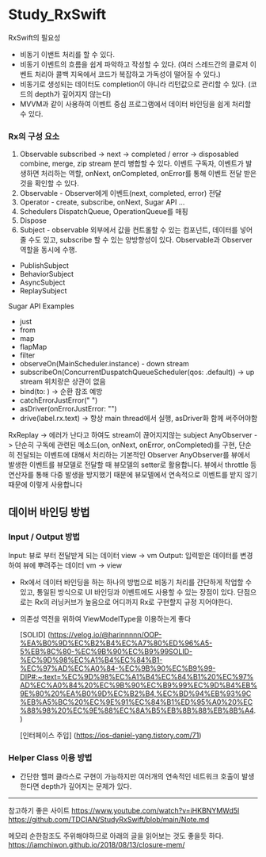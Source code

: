 # Study_RxSwift

RxSwift의 필요성
- 비동기 이밴트 처리를 할 수 있다.
- 비동기 이벤트의 흐름을 쉽게 파악하고 작성할 수 있다. (여러 스레드간의 클로저 이벤트 처리아 콜백 지옥에서 코드가 복잡하고 가독성이 떨어질 수 있다.)
- 비동기로 생성되는 데이터도 completion이 아니라 리턴값으로 관리할 수 있다. (코드의 depth가 깊어지지 않는다)
- MVVM과 같이 사용하여 이벤트 중심 프로그램에서 데이터 바인딩을 쉽게 처리할 수 있다.


### Rx의 구성 요소
1. Observable
    subscribed -> next -> completed / error -> disposabled
    combine, merge, zip stream 분리 병합할 수 있다.
    이벤트 구독자, 이벤트가 발생하면 처리하는 역할, onNext, onCompleted, onError를 통해 이벤트 전달 받은 것을 확인할 수 있다.
2. Observable -  Observer에게 이벤트(next, completed, error) 전달
3. Operator - create, subscribe, onNext, Sugar API ...
4. Schedulers
    DispatchQueue, OperationQueue를 매핑 
5. Dispose
6. Subject - observable 외부에서 값을 컨트롤할 수 있는 컴포넌트, 데이터를 넣어줄 수도 있고, subscribe 할 수 있는 양방향성이 있다. Observable과 Observer역할을 동시에 수행.
- PublishSubject
- BehaviorSubject
- AsyncSubject
- ReplaySubject

Sugar API Examples
- just
- from
- map
- flapMap
- filter
- observeOn(MainScheduler.instance) - down stream
- subscribeOn(ConcurrentDuspatchQueueScheduler(qos: .default)) -> up stream 위치랑은 상관이 없음
- bind(to: ) -> 순환 참조 예방
- catchErrorJustError(" ")
- asDriver(onErrorJustError: "")
- drive(label.rx.text) -> 항상 main thread에서 실행, asDriver화 함께 써주어야함

RxReplay -> 에러가 난다고 하여도 stream이 끊어지지않는 subject
AnyObserver -> 단순히 구독에 관련된 메소드(on, onNext, onError, onCompleted)를 구현, 단순히 전달되는 이벤트에 대해서 처리하는 기본적인 Observer
AnyObserver를 뷰에서 발생한 이벤트를 뷰모델로 전달할 때 뷰모델의 setter로 활용합니다.
뷰에서 throttle 등 연산자를 통해 다중 발생을 방지했기 때문에 뷰모델에서 연속적으로 이벤트를 받지 않기 때문에 이렇게 사용합니다

## 데이버 바인딩 방법
### Input / Output 방법
Input: 뷰로 부터 전달받게 되는 데이터  view -> vm
Output: 입력받은 데이터를 변경하여 뷰에 뿌려주는 데이터 vm -> view
- Rx에서 데이터 바인딩을 하는 하나의 방법으로 비동기 처리를 간단하게 작업할 수 있고, 통일된 방식으로 UI 바인딩과 이벤트에도 사용할 수 있는 장점이 있다.
  단점으로는 Rx의 러닝커브가 높음으로 어디까지 Rx로 구현할지 규정 지어야한다.
- 의존성 역전을 위하여 ViewModelType을 이용하는게 좋다

  [SOLID] (https://velog.io/@harinnnnn/OOP-%EA%B0%9D%EC%B2%B4%EC%A7%80%ED%96%A5-5%EB%8C%80-%EC%9B%90%EC%B9%99SOLID-%EC%9D%98%EC%A1%B4%EC%84%B1-%EC%97%AD%EC%A0%84-%EC%9B%90%EC%B9%99-DIP#:~:text=%EC%9D%98%EC%A1%B4%EC%84%B1%20%EC%97%AD%EC%A0%84%20%EC%9B%90%EC%B9%99%EC%9D%B4%EB%9E%80%20%EA%B0%9D%EC%B2%B4,%EC%BD%94%EB%93%9C%EB%A5%BC%20%EC%9E%91%EC%84%B1%ED%95%A0%20%EC%88%98%20%EC%9E%88%EC%8A%B5%EB%8B%88%EB%8B%A4.)

  [인터페이스 주입] (https://ios-daniel-yang.tistory.com/71)
  
### Helper Class 이용 방법
- 간단한 헬퍼 클라스로 구현이 가능하지만 여러개의 연속적인 네트워크 호출이 발생한다면 depth가 깊어지는 문제가 있다.



---
참고하기 좋은 사이트
https://www.youtube.com/watch?v=iHKBNYMWd5I
https://github.com/TDCIAN/StudyRxSwift/blob/main/Note.md


메모리 순한참조도 주위해야하므로 아래의 글을 읽어보는 것도 좋을듯 하다.
https://iamchiwon.github.io/2018/08/13/closure-mem/
